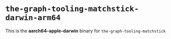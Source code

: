 # `the-graph-tooling-matchstick-darwin-arm64`

This is the **aarch64-apple-darwin** binary for `the-graph-tooling-matchstick`
